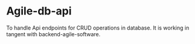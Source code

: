# Agile-db-api
To handle Api endpoints for CRUD operations in database. It is working in tangent with backend-agile-software.
